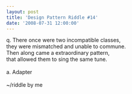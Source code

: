 ```yaml
---
layout: post
title: 'Design Pattern Riddle #14'
date: '2008-07-31 12:00:00'
---
```


q. There once were two incompatible classes, <br>they were mismatched and unable to commune.<br>Then along came a extraordinary pattern, <br>that allowed them to sing the same tune.<br><br>a. Adapter<br><br>~/riddle by me